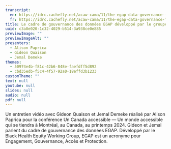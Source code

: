 ```yaml
---
transcript:
  en: https://idrc.cachefly.net/acaw-cama/11/the-egap-data-governance-framework-developed-by-the-black-health-equity-working-group-transcript-en.docx
  fr: https://idrc.cachefly.net/acaw-cama/11/the-egap-data-governance-framework-developed-by-the-black-health-equity-working-group-transcript-fr.docx
title: Le cadre de gouvernance des données EGAP développé par le groupe de travail sur l'équité en matière de santé pour les Noirs
uuid: c3a8e020-1c32-4029-b514-3a938ce0e885
previewImage: ""
previewImageAlt: ""
presenters:
  - Alison Paprica
  - Gideon Quaison
  - Jemal Demeke
themes:
  - 50974e4b-f81c-42b6-848e-faefdff5d892
  - cbd35edb-f5c4-4f57-92a0-18effd3b1233
customTheme: ""
text: null
youtube: null
slides: null
audio: null
pdf: null
---
```

Un entretien vidéo avec Gideon Quaison et Jemal Demeke réalisé par Alison Paprica pour la conférence Un Canada accessible — Un monde accessible qui se tiendra à Montréal, au Canada, au printemps 2024. Gideon et Jemal parlent du cadre de gouvernance des données EGAP. Développé par le Black Health Equity Working Group, EGAP est un acronyme pour Engagement, Gouvernance, Accès et Protection.
